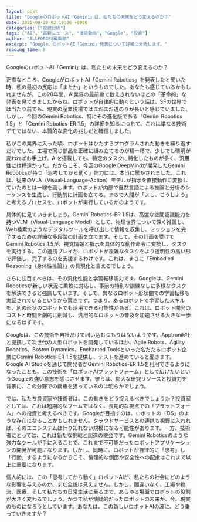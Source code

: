 ```yaml
---
layout: post
title: "GoogleのロボットAI「Gemini」は、私たちの未来をどう変えるのか？"
date: 2025-09-28 02:19:06 +0000
categories: ["投資分析"]
tags: ["AI", "最新ニュース", "技術動向", "Google", "投資"]
author: "ALLFORCES編集部"
excerpt: "Google、ロボットAI「Gemini」発表について詳細に分析します。"
reading_time: 8
---
```


GoogleのロボットAI「Gemini」は、私たちの未来をどう変えるのか？

正直なところ、GoogleがロボットAI「Gemini Robotics」を発表したと聞いた時、私の最初の反応は「またか」というものでした。あなたも感じているかもしれませんが、この20年間、AI業界の最前線で数えきれないほどの「革命的」な発表を見てきましたからね。ロボットが自律的に動くという話は、SFの世界では当たり前でも、現実の産業現場ではまだまだ道のりが長いと感じていました。しかし、今回のGemini Robotics、特にその進化版である「Gemini Robotics 1.5」と「Gemini Robotics-ER 1.5」の詳細を知るにつれて、これは単なる技術デモではない、本質的な変化の兆しだと確信しました。

私がこの業界に入った頃、ロボットはひたすらプログラムされた動きを繰り返すだけでした。工場で同じ部品を正確に組み立てるのが精一杯で、少しでも環境が変わればお手上げ。AIを搭載しても、特定のタスクに特化したものが多く、汎用性には程遠かった。だからこそ、今回のGoogle DeepMindが開発したGemini Roboticsが持つ「思考してから動く」能力には、本当に驚かされました。これは、従来のVLA（Visual-Language-Action）モデルが指示を直接動作に変換していたのとは一線を画します。ロボットが内部で自然言語による推論と分析のシーケンスを生成し、行動前に計画を立てる。まるで人間が「よし、こうしよう」と考えるプロセスを、ロボットが実行しているかのようです。

具体的に見ていきましょう。Gemini Robotics-ER 1.5は、高度な空間認識能力を持つVLM（Visual-Language Model）として、物理世界について深く推論し、Web検索のようなデジタルツールを呼び出して情報を収集し、ミッションを完了するための詳細な多段階の計画を立てます。そして、その計画を受けてGemini Robotics 1.5が、視覚情報と指示を具体的な動作命令に変換し、タスクを実行する。この連携プレイが、ロボットが複雑なタスクをより透明性の高い形で評価し、完了するのを支援するわけです。これは、まさに「Embodied Reasoning（身体性推論）」の具現化と言えるでしょう。

さらに注目すべきは、その汎化性能と学習転移能力です。Googleは、Gemini Roboticsが新しい状況に柔軟に対応し、事前の特別な訓練なしに多様なタスクを解決できると強調しています。そして、異なるロボット形状間での学習転移も実証されているというから驚きです。つまり、あるロボットで学習したスキルを、別の形状のロボットでも活用できる可能性がある。これは、ロボット開発のコストと時間を劇的に削減し、汎用的なロボットの普及を加速させる大きな一歩になるはずです。

Googleは、この技術を自社だけで囲い込むつもりはないようです。Apptronik社と提携して次世代の人型ロボットを開発しているほか、Agile Robots、Agility Robotics、Boston Dynamics、Enchanted Toolsといった名だたるロボット企業にGemini Robotics-ER 1.5を提供し、テストを進めていると聞きます。Google AI Studioを通じて開発者がGemini Robotics-ER 1.5を利用できるようになったことも、この技術を「ロボットAIプラットフォーム」として広げたいというGoogleの強い意志を感じさせます。彼らは、膨大な研究リソースと投資力を背景に、この分野での覇権を狙っているのは明らかでしょう。

では、私たち投資家や技術者は、この動きをどう捉えるべきでしょうか？投資家としては、これは短期的なブームではなく、長期的な視点での「プラットフォーム」への投資と考えるべきです。Googleが目指すのは、ロボットの「OS」のような存在になることかもしれません。クラウドサービスとの連携も視野に入れれば、そのエコシステムは計り知れない規模になる可能性があります。一方、技術者にとっては、これは新たな挑戦と創造の機会です。Gemini Roboticsのような強力なツールが手に入ることで、これまで不可能だったロボットアプリケーションの開発が可能になります。しかし、同時に、ロボットが自律的に「思考」し「行動」するようになるからこそ、倫理的な側面や安全性への配慮はこれまで以上に重要になります。

個人的には、この「思考してから動く」ロボットAIが、私たちの社会にどのような影響を与えるのか、まだ全貌は見えません。しかし、間違いなく、工場や物流、医療、そして私たちの日常生活に至るまで、あらゆる場面でロボットの役割が大きく変わるでしょう。かつて私が懐疑的だったロボットの未来が、今、現実のものになろうとしています。あなたは、この新しいロボットAIの波に、どう乗っていきますか？

